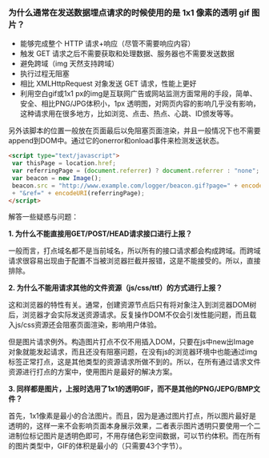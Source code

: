 ### 为什么通常在发送数据埋点请求的时候使用的是 1x1 像素的透明 gif 图片？

- 能够完成整个 HTTP 请求+响应（尽管不需要响应内容）
- 触发 GET 请求之后不需要获取和处理数据、服务器也不需要发送数据
- 避免跨域（img 天然支持跨域）
- 执行过程无阻塞
- 相比 XMLHttpRequest 对象发送 GET 请求，性能上更好
- 利用空白gif或1x1 px的img是互联网广告或网站监测方面常用的手段，简单、安全、相比PNG/JPG体积小，1px 透明图，对网页内容的影响几乎没有影响，这种请求用在很多地方，比如浏览、点击、热点、心跳、ID颁发等等。

另外该脚本的位置一般放在页面最后以免阻塞页面渲染，并且一般情况下也不需要append到DOM中。通过它的onerror和onload事件来检测发送状态。

```html
<script type="text/javascript">
 var thisPage = location.href;
 var referringPage = (document.referrer) ? document.referrer : "none";
 var beacon = new Image();
 beacon.src = "http://www.example.com/logger/beacon.gif?page=" + encodeURI(thisPage)
 + "&ref=" + encodeURI(referringPage);
</script>
```

解答一些疑惑与问题：

**1. 为什么不能直接用GET/POST/HEAD请求接口进行上报？**

一般而言，打点域名都不是当前域名，所以所有的接口请求都会构成跨域。而跨域请求很容易出现由于配置不当被浏览器拦截并报错，这是不能接受的。所以，直接排除。

**2. 为什么不能用请求其他的文件资源（js/css/ttf）的方式进行上报？**

这和浏览器的特性有关。通常，创建资源节点后只有将对象注入到浏览器DOM树后，浏览器才会实际发送资源请求。反复操作DOM不仅会引发性能问题，而且载入js/css资源还会阻塞页面渲染，影响用户体验。

但是图片请求例外。构造图片打点不仅不用插入DOM，只要在js中new出Image对象就能发起请求，而且还没有阻塞问题，在没有js的浏览器环境中也能通过img标签正常打点，这是其他类型的资源请求所做不到的。所以，在所有通过请求文件资源进行打点的方案中，使用图片是最好的解决方案。

**3. 同样都是图片，上报时选用了1x1的透明GIF，而不是其他的PNG/JEPG/BMP文件？**

首先，1x1像素是最小的合法图片。而且，因为是通过图片打点，所以图片最好是透明的，这样一来不会影响页面本身展示效果，二者表示图片透明只要使用一个二进制位标记图片是透明色即可，不用存储色彩空间数据，可以节约体积。而在所有的图片类型中，GIF的体积是最小的（只需要43个字节）。
